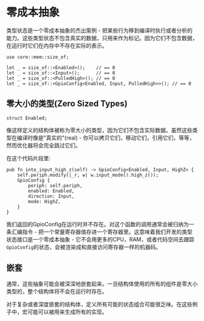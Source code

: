 # 零成本抽象

类型状态是一个零成本抽象的杰出案例 - 把某些行为移到编译时执行或者分析的能力。这些类型状态不包含真实的数据，只用来作为标记。因为它们不包含数据，在运行时它们在内存中不存在实际的表示。

```rust,ignore
use core::mem::size_of;

let _ = size_of::<Enabled>();    // == 0
let _ = size_of::<Input>();      // == 0
let _ = size_of::<PulledHigh>(); // == 0
let _ = size_of::<GpioConfig<Enabled, Input, PulledHigh>>(); // == 0
```

## 零大小的类型(Zero Sized Types)

```rust,ignore
struct Enabled;
```

像这样定义的结构体被称为零大小的类型，因为它们不包含实际数据。虽然这些类型在编译时像是"真实的"(real) - 你可以拷贝它们，移动它们，引用它们，等等，然而优化器将会完全跳过它们。

在这个代码片段里:

```rust,ignore
pub fn into_input_high_z(self) -> GpioConfig<Enabled, Input, HighZ> {
    self.periph.modify(|_r, w| w.input_mode().high_z());
    GpioConfig {
        periph: self.periph,
        enabled: Enabled,
        direction: Input,
        mode: HighZ,
    }
}
```

我们返回的GpioConfig在运行时并不存在。对这个函数的调用通常会被归纳为一条汇编指令 - 把一个常量寄存器值存进一个寄存器里。这意味着我们开发的类型状态接口是一个零成本抽象 - 它不会用更多的CPU，RAM，或者代码空间去跟踪`GpioConfig`的状态，会被渲染成和直接访问寄存器一样的机器码。

## 嵌套

通常，这些抽象可能会被深深地嵌套起来。一旦结构体使用的所有的组件是零大小类型的，整个结构体将不会在运行时存在。

对于复杂或者深度嵌套的结构体，定义所有可能的状态组合可能很乏味。在这些例子中，宏可能可以被用来生成所有的实现。
